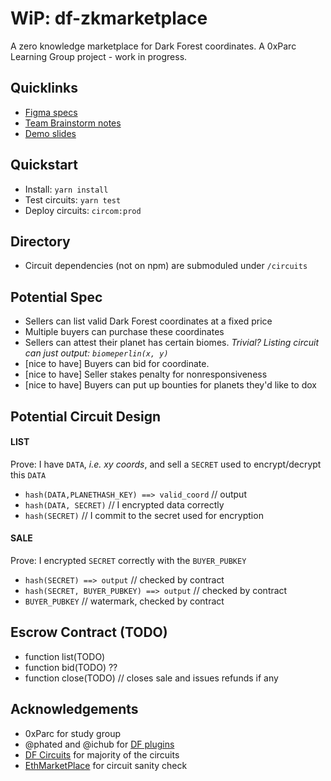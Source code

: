 # WiP: df-zkmarketplace

A zero knowledge marketplace for Dark Forest coordinates.
A 0xParc Learning Group project - work in progress.
## Quicklinks
- [Figma specs](https://www.figma.com/file/PEnVhZNRhVW9TbZ8obqglX/zkdf-market?node-id=0%3A1)
- [Team Brainstorm notes](https://hackmd.io/xrXO2QKeRJWY6WApxRrroQ)
- [Demo slides](https://docs.google.com/presentation/d/1Dk9gZJF_GiitnknPJThJDwokEA1zd0ncwr6Jqawwtq0/edit?usp=sharing)

## Quickstart
- Install: `yarn install`
- Test circuits: `yarn test`
- Deploy circuits: `circom:prod`

## Directory
- Circuit dependencies (not on npm) are submoduled under `/circuits`

## Potential Spec
- Sellers can list valid Dark Forest coordinates at a fixed price
- Multiple buyers can purchase these coordinates
- Sellers can attest their planet has certain biomes. *Trivial? Listing circuit can just output: `biomeperlin(x, y)`*
- [nice to have] Buyers can bid for coordinate.
- [nice to have] Seller stakes penalty for nonresponsiveness
- [nice to have] Buyers can put up bounties for planets they'd like to dox

## Potential Circuit Design
#### LIST
Prove: I have `DATA`, *i.e. xy coords*, and sell a `SECRET` used to encrypt/decrypt this `DATA`
- `hash(DATA,PLANETHASH_KEY) ==> valid_coord` // output
- `hash(DATA, SECRET)` // I encrypted data correctly
- `hash(SECRET)` // I commit to the secret used for encryption

#### SALE
Prove: I encrypted `SECRET` correctly with the `BUYER_PUBKEY`
- `hash(SECRET) ==> output` // checked by contract
- `hash(SECRET, BUYER_PUBKEY) ==> output` // checked by contract
- `BUYER_PUBKEY` // watermark, checked by contract

## Escrow Contract (TODO)
- function list(TODO)
- function bid(TODO) ??
- function close(TODO) // closes sale and issues refunds if any

## Acknowledgements
- 0xParc for study group
- @phated and @ichub for [DF plugins](https://github.com/darkforest-eth/plugins)
- [DF Circuits](https://github.com/darkforest-eth/circuits) for majority of the circuits
- [EthMarketPlace](https://github.com/nulven/EthDataMarketplace) for circuit sanity check